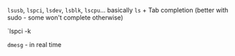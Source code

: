 `lsusb`, `lspci`, `lsdev`, `lsblk`, `lscpu`...
basically `ls` + Tab completion
(better with sudo - some won't complete otherwise)

`lspci -k

`dmesg` - in real time